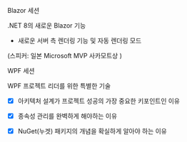 Blazor 세션 

.NET 8의 새로운 Blazor 기능

- 새로운 서버 측 렌더링 기능 및 자동 렌더링 모드

(스피커: 일본 Microsoft MVP 사카모트상 )

 

WPF 세션

WPF 프로젝트 리더를 위한 특별한 기술

- [x] 아키텍처 설계가 프로젝트 성공의 가장 중요한 키포인트인 이유

- [x] 종속성 관리를 완벽하게 해야하는 이유

- [x] NuGet(누겟) 패키지의 개념을 확실하게 알아야 하는 이유
